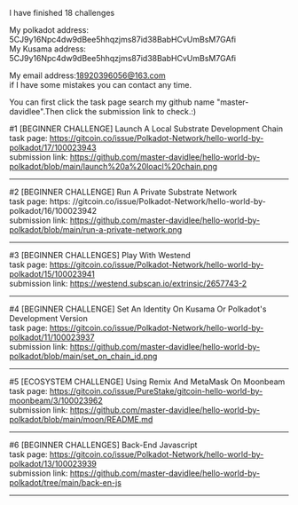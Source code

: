 I have finished 18 challenges

My polkadot address: 5CJ9y16Npc4dw9dBee5hhqzjms87id38BabHCvUmBsM7GAfi   
My Kusama address: 5CJ9y16Npc4dw9dBee5hhqzjms87id38BabHCvUmBsM7GAfi


My email address:18920396056@163.com   
if I have some mistakes you can contact any time.

You can first click the task page search my github name "master-davidlee".Then click the submission link to check.:)



#1 [BEGINNER CHALLENGE] Launch A Local Substrate Development Chain    
task page:        https://gitcoin.co/issue/Polkadot-Network/hello-world-by-polkadot/17/100023943   
submission link:  https://github.com/master-davidlee/hello-world-by-polkadot/blob/main/launch%20a%20loacl%20chain.png

*******

#2 [BEGINNER CHALLENGE] Run A Private Substrate Network   
task page:        https:  //gitcoin.co/issue/Polkadot-Network/hello-world-by-polkadot/16/100023942   
submission link:  https://github.com/master-davidlee/hello-world-by-polkadot/blob/main/run-a-private-network.png

********

#3 [BEGINNER CHALLENGES] Play With Westend   
task page:        https://gitcoin.co/issue/Polkadot-Network/hello-world-by-polkadot/15/100023941   
submission link:  https://westend.subscan.io/extrinsic/2657743-2

********

#4 [BEGINNER CHALLENGE] Set An Identity On Kusama Or Polkadot's Development Version   
task page:        https://gitcoin.co/issue/Polkadot-Network/hello-world-by-polkadot/11/100023937   
submission link:  https://github.com/master-davidlee/hello-world-by-polkadot/blob/main/set_on_chain_id.png

********

#5 [ECOSYSTEM CHALLENGE] Using Remix And MetaMask On Moonbeam   
task page:        https://gitcoin.co/issue/PureStake/gitcoin-hello-world-by-moonbeam/3/100023962   
submission link:  https://github.com/master-davidlee/hello-world-by-polkadot/blob/main/moon/README.md

********

#6 [BEGINNER CHALLENGES] Back-End Javascript   
task page:        https://gitcoin.co/issue/Polkadot-Network/hello-world-by-polkadot/13/100023939   
submission link:  https://github.com/master-davidlee/hello-world-by-polkadot/tree/main/back-en-js

********

